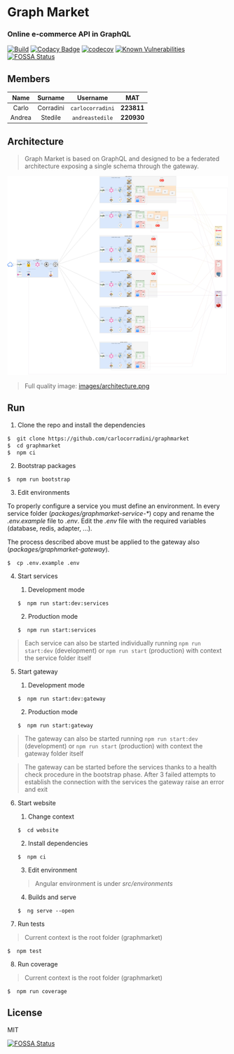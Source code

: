 # Graph Market

### Online e-commerce API in GraphQL

[![Build](https://github.com/carlocorradini/graphmarket/workflows/build/badge.svg)](https://github.com/carlocorradini/graphmarket/actions)
[![Codacy Badge](https://app.codacy.com/project/badge/Grade/eab19cd392424e41afec10b001aaeadd)](https://www.codacy.com/gh/carlocorradini/graphmarket/dashboard?utm_source=github.com&utm_medium=referral&utm_content=carlocorradini/graphmarket&utm_campaign=Badge_Grade)
[![codecov](https://codecov.io/gh/carlocorradini/graphmarket/branch/main/graph/badge.svg?token=VKZLWJYNY2)](https://codecov.io/gh/carlocorradini/graphmarket)
[![Known Vulnerabilities](https://snyk.io/test/github/carlocorradini/graphmarket/badge.svg)](https://snyk.io/test/github/carlocorradini/graphmarket)
[![FOSSA Status](https://app.fossa.com/api/projects/git%2Bgithub.com%2Fcarlocorradini%2Fgraphmarket.svg?type=shield)](https://app.fossa.com/projects/git%2Bgithub.com%2Fcarlocorradini%2Fgraphmarket?ref=badge_shield)

## Members

|  Name  |  Surname  |     Username     |    MAT     |
| :----: | :-------: | :--------------: | :--------: |
| Carlo  | Corradini | `carlocorradini` | **223811** |
| Andrea |  Stedile  | `andreastedile`  | **220930** |

## Architecture

> Graph Market is based on GraphQL and designed to be a federated architecture exposing a single schema through the gateway.

[![Architecture](./images/architecture_small.png)](./images/architecture.png)

> Full quality image: [images/architecture.png](./images/architecture.png)

## Run

1. Clone the repo and install the dependencies

```console
$  git clone https://github.com/carlocorradini/graphmarket
$  cd graphmarket
$  npm ci
```

2. Bootstrap packages

```console
$  npm run bootstrap
```

3. Edit environments

To properly configure a service you must define an environment.
In every service folder (_packages/graphmarket-service-\*_) copy and rename the _.env.example_ file to _.env_.
Edit the _.env_ file with the required variables (database, redis, adapter, ...).

The process described above must be applied to the gateway also (_packages/graphmarket-gateway_).

```console
$  cp .env.example .env
```

4. Start services

   1. Development mode

   ```console
   $  npm run start:dev:services
   ```

   2. Production mode

   ```console
   $  npm run start:services
   ```

> Each service can also be started individually running `npm run start:dev` (development) or `npm run start` (production) with context the service folder itself

5. Start gateway

   1. Development mode

   ```console
   $  npm run start:dev:gateway
   ```

   2. Production mode

   ```console
   $  npm run start:gateway
   ```

> The gateway can also be started running `npm run start:dev` (development) or `npm run start` (production) with context the gateway folder itself

> The gateway can be started before the services thanks to a health check procedure in the bootstrap phase. After 3 failed attempts to establish the connection with the services the gateway raise an error and exit

6. Start website

   1. Change context

   ```console
   $  cd website
   ```

   2. Install dependencies

   ```console
   $  npm ci
   ```

   3. Edit environment

   > Angular environment is under _src/environments_

   4. Builds and serve

   ```console
   $  ng serve --open
   ```

7. Run tests

> Current context is the root folder (graphmarket)

```console
$  npm test
```

8. Run coverage

> Current context is the root folder (graphmarket)

```console
$  npm run coverage
```

## License

MIT

[![FOSSA Status](https://app.fossa.com/api/projects/git%2Bgithub.com%2Fcarlocorradini%2Fgraphmarket.svg?type=large)](https://app.fossa.com/projects/git%2Bgithub.com%2Fcarlocorradini%2Fgraphmarket?ref=badge_large)
